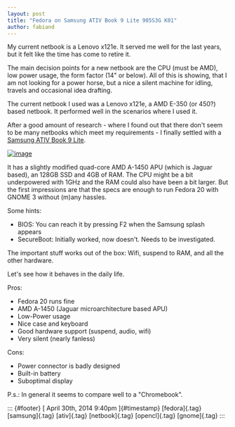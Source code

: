 ```yaml
---
layout: post
title: "Fedora on Samsung ATIV Book 9 Lite 905S3G K01"
author: fabiand
---
```




My current netbook is a Lenovo x121e. It served me well for the last
years, but it felt like the time has come to retire it.

The main decision points for a new netbook are the CPU (must be AMD),
low power usage, the form factor (14\" or below). All of this is
showing, that I am not looking for a power horse, but a nice a silent
machine for idling, travels and occasional idea drafting.

The current netbook I used was a Lenovo x121e, a AMD E-350 (or 450?)
based netbook. It performed well in the scenarios where I used it.

After a good amount of research - where I found out that there don't
seem to be many netbooks which meet my requirements - I finally settled
with a [Samsung ATIV Book 9
Lite](http://www.samsung.com/de/consumer/notebooks-displays/notebooks-pcs/ativ-book/NP905S3G-K01DE?subsubtype=ativ-book-9).

[![image](https://66.media.tumblr.com/f42f07d66955101e048e784a67164e31/tumblr_inline_n4u356cbHd1s0jj7d.png)](http://www.samsung.com/de/consumer/notebooks-displays/notebooks-pcs/ativ-book/NP905S3G-K01DE?subsubtype=ativ-book-9)

It has a slightly modified quad-core AMD A-1450 APU (which is Jaguar
based), an 128GB SSD and 4GB of RAM. The CPU might be a bit underpowered
with 1GHz and the RAM could also have been a bit larger. But the first
impressions are that the specs are enough to run Fedora 20 with GNOME 3
without (m)any hassles.

Some hints:

-   BIOS: You can reach it by pressing F2 when the Samsung splash
    appears
-   SecureBoot: Initially worked, now doesn't. Needs to be investigated.

The important stuff works out of the box: Wifi, suspend to RAM, and all
the other hardware.

Let's see how it behaves in the daily life.

Pros:

-   Fedora 20 runs fine
-   AMD A-1450 (Jaguar microarchitecture based APU)
-   Low-Power usage
-   Nice case and keyboard
-   Good hardware support (suspend, audio, wifi)
-   Very silent (nearly fanless)

Cons:

-   Power connector is badly designed
-   Built-in battery
-   Suboptimal display

P.s.: In general it seems to compare well to a "Chromebook".

::: {#footer}
[ April 30th, 2014 9:40pm ]{#timestamp} [fedora]{.tag} [samsung]{.tag}
[ativ]{.tag} [netbook]{.tag} [opencl]{.tag} [gnome]{.tag}
:::
